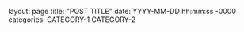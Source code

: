 layout: page
title: "POST TITLE"
date: YYYY-MM-DD hh:mm:ss -0000
categories: CATEGORY-1 CATEGORY-2


<div id='discourse-comments'></div>
<script type="text/javascript">
  DiscourseEmbed = { discourseUrl: 'https://discourse.hatschito.xyz/',
                     discourseEmbedUrl: 'https://hatschito.github.io/blog/noch_ein_test/' };

  (function() {
    var d = document.createElement('script'); d.type = 'text/javascript'; d.async = true;
    d.src = DiscourseEmbed.discourseUrl + 'javascripts/embed.js';
    (document.getElementsByTagName('head')[0] || document.getElementsByTagName('body')[0]).appendChild(d);
  })();
</script>
